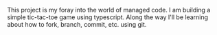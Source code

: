 This project is my foray into the world of managed code. I am building a simple tic-tac-toe game using typescript. Along the way I'll be learning about how to fork, branch, commit, etc. using git.
